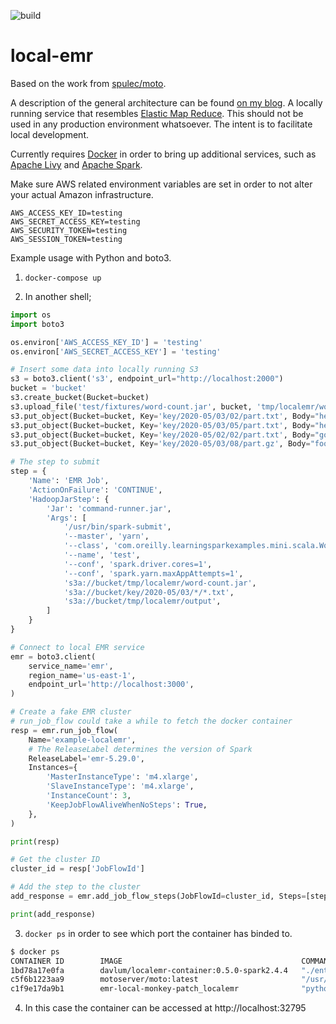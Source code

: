 ![build](https://github.com/davlum/localemr/workflows/Local%20EMR%20CI/badge.svg)

# local-emr

Based on the work from [spulec/moto](https://github.com/spulec/moto).

A description of the general architecture can be found [on my blog](https://davlum.github.io/2020-07-07-localemr/).
A locally running service that resembles [Elastic Map Reduce](https://aws.amazon.com/emr/).
This should not be used in any production environment whatsoever. The intent is to
facilitate local development.

Currently requires [Docker](https://www.docker.com/) in order to bring up additional services, such as
[Apache Livy](https://livy.incubator.apache.org/) and [Apache Spark](https://spark.apache.org/).

Make sure AWS related environment variables are set in order to not alter your actual
Amazon infrastructure.

```.env
AWS_ACCESS_KEY_ID=testing
AWS_SECRET_ACCESS_KEY=testing
AWS_SECURITY_TOKEN=testing
AWS_SESSION_TOKEN=testing
```

Example usage with Python and boto3.

1. `docker-compose up`

2. In another shell; 
```python
import os
import boto3

os.environ['AWS_ACCESS_KEY_ID'] = 'testing'
os.environ['AWS_SECRET_ACCESS_KEY'] = 'testing'

# Insert some data into locally running S3
s3 = boto3.client('s3', endpoint_url="http://localhost:2000")
bucket = 'bucket'
s3.create_bucket(Bucket=bucket)
s3.upload_file('test/fixtures/word-count.jar', bucket, 'tmp/localemr/word-count.jar')
s3.put_object(Bucket=bucket, Key='key/2020-05/03/02/part.txt', Body="hello goodbye")  # Will be returned
s3.put_object(Bucket=bucket, Key='key/2020-05/03/05/part.txt', Body="hello")  # Will be returned
s3.put_object(Bucket=bucket, Key='key/2020-05/02/02/part.txt', Body="goodbye")  # Won't be returned
s3.put_object(Bucket=bucket, Key='key/2020-05/03/08/part.gz', Body="foobar")  # Won't be returned

# The step to submit
step = {
    'Name': 'EMR Job',
    'ActionOnFailure': 'CONTINUE',
    'HadoopJarStep': {
        'Jar': 'command-runner.jar',
        'Args': [
            '/usr/bin/spark-submit',
            '--master', 'yarn',
            '--class', 'com.oreilly.learningsparkexamples.mini.scala.WordCount',
            '--name', 'test',
            '--conf', 'spark.driver.cores=1',
            '--conf', 'spark.yarn.maxAppAttempts=1',
            's3a://bucket/tmp/localemr/word-count.jar',
            's3a://bucket/key/2020-05/03/*/*.txt',
            's3a://bucket/tmp/localemr/output',
        ]
    }
}

# Connect to local EMR service
emr = boto3.client(
    service_name='emr',
    region_name='us-east-1',
    endpoint_url='http://localhost:3000',
)

# Create a fake EMR cluster
# run_job_flow could take a while to fetch the docker container
resp = emr.run_job_flow(
    Name='example-localemr',
    # The ReleaseLabel determines the version of Spark
    ReleaseLabel='emr-5.29.0',
    Instances={
        'MasterInstanceType': 'm4.xlarge',
        'SlaveInstanceType': 'm4.xlarge',
        'InstanceCount': 3,
        'KeepJobFlowAliveWhenNoSteps': True,
    },
)

print(resp)

# Get the cluster ID
cluster_id = resp['JobFlowId']

# Add the step to the cluster
add_response = emr.add_job_flow_steps(JobFlowId=cluster_id, Steps=[step])

print(add_response)
```
3. `docker ps` in order to see which port the container has binded to.
```bash
$ docker ps
CONTAINER ID        IMAGE                                        COMMAND                  CREATED              STATUS              PORTS                              NAMES
1bd78a17e0fa        davlum/localemr-container:0.5.0-spark2.4.4   "./entrypoint"           About a minute ago   Up About a minute   0.0.0.0:32795->8998/tcp            example-localemr
c5f6b1223aa9        motoserver/moto:latest                       "/usr/bin/moto_serve…"   2 minutes ago        Up 2 minutes        0.0.0.0:2000->2000/tcp, 5000/tcp   s3
c1f9e17da9b1        emr-local-monkey-patch_localemr              "python main.py"         26 minutes ago       Up 2 minutes        0.0.0.0:3000->3000/tcp             localemr
```
4. In this case the container can be accessed at http://localhost:32795
